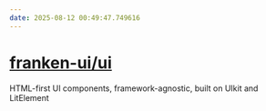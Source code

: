 ```yaml
---
date: 2025-08-12 00:49:47.749616
---
```


# [franken-ui/ui](https://github.com/franken-ui/ui)

HTML-first UI components, framework-agnostic, built on UIkit and LitElement